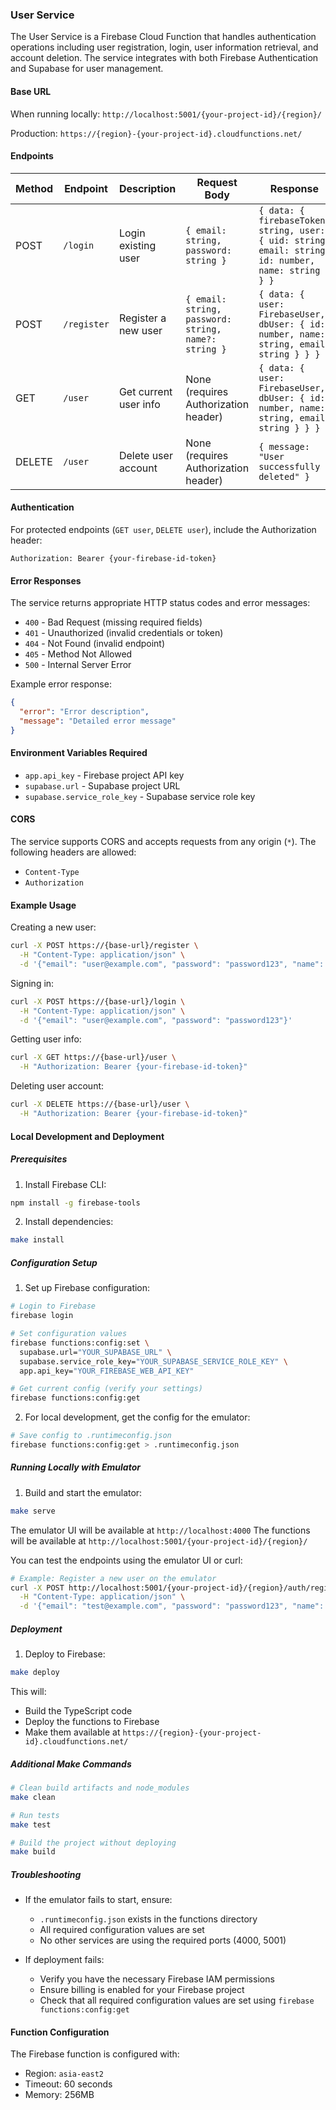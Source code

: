 ### User Service

The User Service is a Firebase Cloud Function that handles authentication
operations including user registration, login, user information retrieval, and
account deletion. The service integrates with both Firebase Authentication and
Supabase for user management.

#### Base URL

When running locally: `http://localhost:5001/{your-project-id}/{region}/`

Production: `https://{region}-{your-project-id}.cloudfunctions.net/`

#### Endpoints

| Method | Endpoint    | Description           | Request Body                                         | Response                                                                                              |
| ------ | ----------- | --------------------- | ---------------------------------------------------- | ----------------------------------------------------------------------------------------------------- |
| POST   | `/login`    | Login existing user   | `{ email: string, password: string }`                | `{ data: { firebaseToken: string, user: { uid: string, email: string, id: number, name: string } } }` |
| POST   | `/register` | Register a new user   | `{ email: string, password: string, name?: string }` | `{ data: { user: FirebaseUser, dbUser: { id: number, name: string, email: string } } }`               |
| GET    | `/user`     | Get current user info | None (requires Authorization header)                 | `{ data: { user: FirebaseUser, dbUser: { id: number, name: string, email: string } } }`               |
| DELETE | `/user`     | Delete user account   | None (requires Authorization header)                 | `{ message: "User successfully deleted" }`                                                            |

#### Authentication

For protected endpoints (`GET user`, `DELETE user`), include the Authorization
header:

```
Authorization: Bearer {your-firebase-id-token}
```

#### Error Responses

The service returns appropriate HTTP status codes and error messages:

- `400` - Bad Request (missing required fields)
- `401` - Unauthorized (invalid credentials or token)
- `404` - Not Found (invalid endpoint)
- `405` - Method Not Allowed
- `500` - Internal Server Error

Example error response:

```json
{
  "error": "Error description",
  "message": "Detailed error message"
}
```

#### Environment Variables Required

- `app.api_key` - Firebase project API key
- `supabase.url` - Supabase project URL
- `supabase.service_role_key` - Supabase service role key

#### CORS

The service supports CORS and accepts requests from any origin (`*`). The
following headers are allowed:

- `Content-Type`
- `Authorization`

#### Example Usage

Creating a new user:

```bash
curl -X POST https://{base-url}/register \
  -H "Content-Type: application/json" \
  -d '{"email": "user@example.com", "password": "password123", "name": "John Doe"}'
```

Signing in:

```bash
curl -X POST https://{base-url}/login \
  -H "Content-Type: application/json" \
  -d '{"email": "user@example.com", "password": "password123"}'
```

Getting user info:

```bash
curl -X GET https://{base-url}/user \
  -H "Authorization: Bearer {your-firebase-id-token}"
```

Deleting user account:

```bash
curl -X DELETE https://{base-url}/user \
  -H "Authorization: Bearer {your-firebase-id-token}"
```

#### Local Development and Deployment

##### Prerequisites

1. Install Firebase CLI:

```bash
npm install -g firebase-tools
```

2. Install dependencies:

```bash
make install
```

##### Configuration Setup

1. Set up Firebase configuration:

```bash
# Login to Firebase
firebase login

# Set configuration values
firebase functions:config:set \
  supabase.url="YOUR_SUPABASE_URL" \
  supabase.service_role_key="YOUR_SUPABASE_SERVICE_ROLE_KEY" \
  app.api_key="YOUR_FIREBASE_WEB_API_KEY"

# Get current config (verify your settings)
firebase functions:config:get
```

2. For local development, get the config for the emulator:

```bash
# Save config to .runtimeconfig.json
firebase functions:config:get > .runtimeconfig.json
```

##### Running Locally with Emulator

1. Build and start the emulator:

```bash
make serve
```

The emulator UI will be available at `http://localhost:4000` The functions will
be available at `http://localhost:5001/{your-project-id}/{region}/`

You can test the endpoints using the emulator UI or curl:

```bash
# Example: Register a new user on the emulator
curl -X POST http://localhost:5001/{your-project-id}/{region}/auth/register \
  -H "Content-Type: application/json" \
  -d '{"email": "test@example.com", "password": "password123", "name": "Test User"}'
```

##### Deployment

1. Deploy to Firebase:

```bash
make deploy
```

This will:

- Build the TypeScript code
- Deploy the functions to Firebase
- Make them available at
  `https://{region}-{your-project-id}.cloudfunctions.net/`

##### Additional Make Commands

```bash
# Clean build artifacts and node_modules
make clean

# Run tests
make test

# Build the project without deploying
make build
```

##### Troubleshooting

- If the emulator fails to start, ensure:
  - `.runtimeconfig.json` exists in the functions directory
  - All required configuration values are set
  - No other services are using the required ports (4000, 5001)

- If deployment fails:
  - Verify you have the necessary Firebase IAM permissions
  - Ensure billing is enabled for your Firebase project
  - Check that all required configuration values are set using
    `firebase functions:config:get`

#### Function Configuration

The Firebase function is configured with:

- Region: `asia-east2`
- Timeout: 60 seconds
- Memory: 256MB

